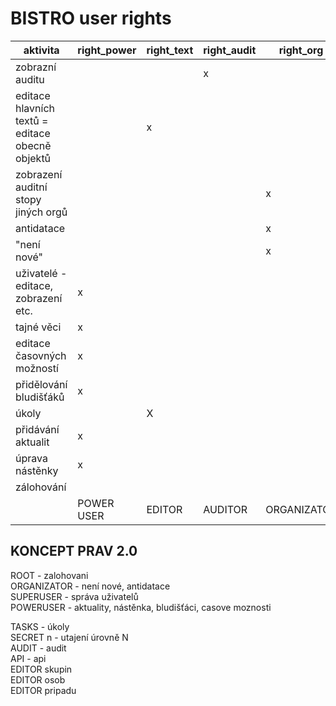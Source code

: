 # BISTRO user rights

aktivita | right_power | right_text | right_audit | right_org |right_super
--- | --- | --- | --- | --- | ---
zobrazní auditu                                 | | | x | |
editace hlavních textů = editace obecně objektů | | x | | |
zobrazení auditní stopy jiných orgů             | | | | x |
antidatace                                      | | | | x |
"není nové"                                     | | | | x |
uživatelé - editace, zobrazení etc.             | x | | | |
tajné věci                                      | x | | | |
editace časovných možností                      | x | | | |
přidělování bludišťáků                          | x | | | |
úkoly                                           | | X | | |
přidávání aktualit                              | x | | | |
úprava nástěnky                                 | x | | | |
zálohování                                      | | | | | X
| | POWER USER | EDITOR | AUDITOR | ORGANIZATOR |

## KONCEPT PRAV 2.0
ROOT - zalohovani  
ORGANIZATOR - není nové, antidatace  
SUPERUSER - správa uživatelů  
POWERUSER - aktuality, nástěnka, bludišťáci, casove moznosti

TASKS - úkoly  
SECRET n - utajení úrovně N  
AUDIT - audit  
API - api  
EDITOR skupin  
EDITOR osob  
EDITOR pripadu  